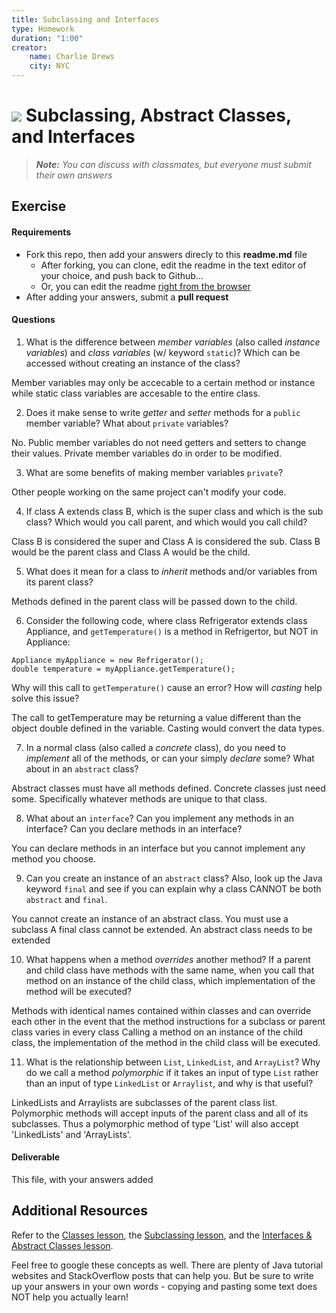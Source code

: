 ```yaml
---
title: Subclassing and Interfaces
type: Homework
duration: "1:00"
creator:
    name: Charlie Drews
    city: NYC
---
```


# ![](https://ga-dash.s3.amazonaws.com/production/assets/logo-9f88ae6c9c3871690e33280fcf557f33.png) Subclassing, Abstract Classes, and Interfaces

> ***Note:*** _You can discuss with classmates, but everyone must submit their own answers_

## Exercise

#### Requirements

- Fork this repo, then add your answers direcly to this **readme.md** file
  - After forking, you can clone, edit the readme in the text editor of your choice, and push back to Github...
  - Or, you can edit the readme [right from the browser](https://help.github.com/articles/editing-files-in-your-repository/)
- After adding your answers, submit a **pull request**

#### Questions

1. What is the difference between *member variables* (also called *instance variables*) and *class variables* (w/ keyword `static`)? Which can be accessed without creating an instance of the class?

Member variables may only be accecable to a certain method or instance while static class variables are accesable to the entire class. 

2. Does it make sense to write  *getter* and *setter* methods for a `public` member variable? What about `private` variables?

No.  Public member variables do not need getters and setters to change their values.  Private member variables do in order to be modified.

3. What are some benefits of making member variables `private`?

Other people working on the same project can't modify your code.

4. If class A extends class B, which is the super class and which is the sub class? Which would you call parent, and which would you call child?

Class B is considered the super and Class A is considered the sub.  Class B would be the parent class and Class A would be the child.

5. What does it mean for a class to *inherit* methods and/or variables from its parent class?

Methods defined in the parent class will be passed down to the child.

6. Consider the following code, where class Refrigerator extends class Appliance, and `getTemperature()` is a method in Refrigertor, but NOT in Appliance:
  ```
  Appliance myAppliance = new Refrigerator();
  double temperature = myAppliance.getTemperature();
  ```
  Why will this call to `getTemperature()` cause an error? How will *casting* help solve this issue?

  The call to getTemperature may be returning a value different than the object double defined in the variable.  Casting would convert the data types.



7. In a normal class (also called a *concrete* class), do you need to *implement* all of the methods, or can your simply *declare* some? What about in an `abstract` class?

Abstract classes must have all methods defined.  Concrete classes just need some.  Specifically whatever methods are unique to that class.

8. What about an `interface`? Can you implement any methods in an interface? Can you declare methods in an interface?

You can declare methods in an interface but you cannot implement any method you choose.

9. Can you create an instance of an `abstract` class? Also, look up the Java keyword `final` and see if you can explain why a class CANNOT be both `abstract` and `final`.

You cannot create an instance of an abstract class.  You must use a subclass
A final class cannot be extended. An abstract class needs to be extended 

10. What happens when a method *overrides* another method? If a parent and child class have methods with the same name, when you call that method on an instance of the child class, which implementation of the method will be executed?

Methods with identical names contained within classes and can override each other in the event that the method instructions for a subclass or parent class varies in every class 
Calling a method on an instance of the child class, the implementation of the method in the child class will be executed.

11. What is the relationship between `List`, `LinkedList`, and `ArrayList`? Why do we call a method *polymorphic* if it takes an input of type `List` rather than an input of type `LinkedList` or `Arraylist`, and why is that useful?

LinkedLists and Arraylists are subclasses of the parent class list.  Polymorphic methods will accept inputs of the parent class and all of its subclasses.  Thus a polymorphic method of type 'List' will also accept 'LinkedLists' and 'ArrayLists'.

#### Deliverable

This file, with your answers added

## Additional Resources

Refer to the [Classes lesson](https://github.com/ga-adi-nyc/Course-Materials/tree/master/lessons/java-essentials/classes-lesson), the [Subclassing lesson](https://github.com/ga-adi-nyc/Course-Materials/tree/master/lessons/java-essentials/subclasses-lesson), and the [Interfaces & Abstract Classes lesson](https://github.com/ga-adi-nyc/Course-Materials/tree/master/lessons/java-essentials/interfaces-and-abstract-classes-lesson).

Feel free to google these concepts as well. There are plenty of Java tutorial websites and StackOverflow posts that can help you. But be sure to write up your answers in your own words - copying and pasting some text does NOT help you actually learn!
